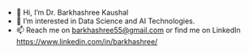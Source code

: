 - 👋 Hi, I’m Dr. Barkhashree Kaushal
- 👀 I’m interested in Data Science and AI Technologies.
- 📫 Reach me on barkhashree55@gmail.com or find me on LinkedIn https://www.linkedin.com/in/barkhashree/

<!---
Barkha-shree/Barkha-shree is a ✨ special ✨ repository because its `README.md` (this file) appears on your GitHub profile.
You can click the Preview link to take a look at your changes.
--->
